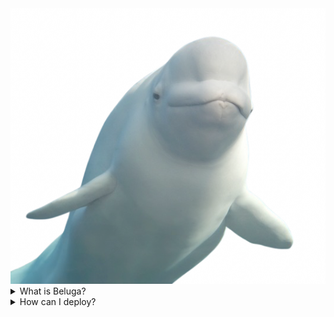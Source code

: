 <img src="belugas.png">
<details>
  <summary>What is Beluga?</summary>

  Beluga is a modified version of the original Ultraviolet, by being static it is able to run on almost anything. It is also small in size and efficient.

</details>
<details>
  <summary>How can I deploy?</summary>

 I recommend using Cloudflare Pages. It is free and easy to create an account.
 <img src="https://external-content.duckduckgo.com/iu/?u=https%3A%2F%2Fgetpublii.com%2Fdocs%2Fmedia%2Fposts%2F54%2Fcloud-flare-pages.png&f=1&nofb=1&ipt=60e65175ce96686bf1debf5a1c943923921ab48e4a734a08bdb8f7fd964c4195&ipo=images" height="100px">

</details>
